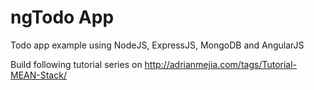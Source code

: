 # ngTodo App
Todo app example using NodeJS, ExpressJS, MongoDB and AngularJS

Build following tutorial series on http://adrianmejia.com/tags/Tutorial-MEAN-Stack/
